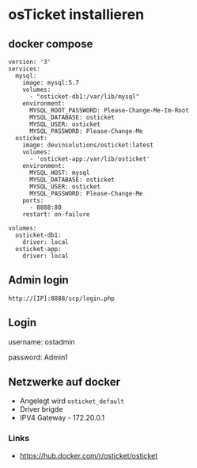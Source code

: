 # osTicket installieren

## docker compose
```
version: '3'
services:
  mysql:
    image: mysql:5.7
    volumes:
      - "osticket-db1:/var/lib/mysql"
    environment:
      MYSQL_ROOT_PASSWORD: Please-Change-Me-Im-Root
      MYSQL_DATABASE: osticket
      MYSQL_USER: osticket
      MYSQL_PASSWORD: Please-Change-Me
  osticket:
    image: devinsolutions/osticket:latest
    volumes:
      - 'osticket-app:/var/lib/osticket'
    environment:
      MYSQL_HOST: mysql
      MYSQL_DATABASE: osticket
      MYSQL_USER: osticket
      MYSQL_PASSWORD: Please-Change-Me
    ports:
      - 8888:80
    restart: on-failure

volumes:
  osticket-db1:
    driver: local
  osticket-app:
    driver: local

```

## Admin login
```
http://[IP]:8888/scp/login.php
```

## Login

username: ostadmin

password: Admin1

## Netzwerke auf docker
+ Angelegt wird ```osticket_default```
+ Driver brigde
+ IPV4 Gateway - 172.20.0.1


### Links

+ https://hub.docker.com/r/osticket/osticket
